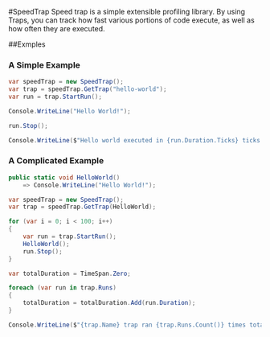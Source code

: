 #SpeedTrap
Speed trap is a simple extensible profiling library. By using Traps, you can track how fast various portions of code execute, as well as how often they are executed.

##Exmples
### A Simple Example
```c#
var speedTrap = new SpeedTrap();
var trap = speedTrap.GetTrap("hello-world");
var run = trap.StartRun();

Console.WriteLine("Hello World!");

run.Stop();

Console.WriteLine($"Hello world executed in {run.Duration.Ticks} ticks!");
```

### A Complicated Example
```c#
public static void HelloWorld()
    => Console.WriteLine("Hello World!");

var speedTrap = new SpeedTrap();
var trap = speedTrap.GetTrap(HelloWorld);

for (var i = 0; i < 100; i++)
{
    var run = trap.StartRun();
    HelloWorld();
    run.Stop();
}

var totalDuration = TimeSpan.Zero;

foreach (var run in trap.Runs)
{
    totalDuration = totalDuration.Add(run.Duration);
}

Console.WriteLine($"{trap.Name} trap ran {trap.Runs.Count()} times totalling {totalDuration.Ticks} ticks!");
```